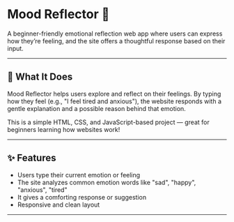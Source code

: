 # Mood Reflector 🌈

A beginner-friendly emotional reflection web app where users can express how they’re feeling, and the site offers a thoughtful response based on their input.

---

## 🧠 What It Does

Mood Reflector helps users explore and reflect on their feelings. By typing how they feel (e.g., "I feel tired and anxious"), the website responds with a gentle explanation and a possible reason behind that emotion.

This is a simple HTML, CSS, and JavaScript-based project — great for beginners learning how websites work!

---

## ✨ Features

- Users type their current emotion or feeling
- The site analyzes common emotion words like "sad", "happy", "anxious", "tired"
- It gives a comforting response or suggestion
- Responsive and clean layout

---


